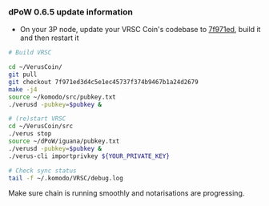 ### dPoW 0.6.5 update information

- On your 3P node, update your VRSC Coin's codebase to [7f971ed](https://github.com/VerusCoin/VerusCoin/tree/7f971ed3d4c5e1ec45737f374b9467b1a24d2679), build it and then restart it

```bash
# Build VRSC

cd ~/VerusCoin/
git pull
git checkout 7f971ed3d4c5e1ec45737f374b9467b1a24d2679
make -j4
source ~/komodo/src/pubkey.txt
./verusd -pubkey=$pubkey &

# (re)start VRSC
cd ~/VerusCoin/src
./verus stop
source ~/dPoW/iguana/pubkey.txt
./verusd -pubkey=$pubkey &
./verus-cli importprivkey ${YOUR_PRIVATE_KEY}

# Check sync status
tail -f ~/.komodo/VRSC/debug.log
```

Make sure chain is running smoothly and notarisations are progressing.
